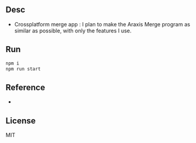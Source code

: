 ## Desc
- Crossplatform merge app
: I plan to make the Araxis Merge program as similar as possible, with only the features I use.

## Run
```bash
npm i
npm run start
```

## Reference
- 

## License
MIT
